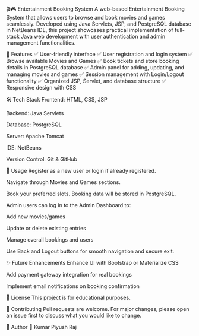 🎬🎮 Entertainment Booking System
A web-based Entertainment Booking System that allows users to browse and book movies and games seamlessly. Developed using Java Servlets, JSP, and PostgreSQL database in NetBeans IDE, this project showcases practical implementation of full-stack Java web development with user authentication and admin management functionalities.

🚀 Features
✅ User-friendly interface
✅ User registration and login system
✅ Browse available Movies and Games
✅ Book tickets and store booking details in PostgreSQL database
✅ Admin panel for adding, updating, and managing movies and games
✅ Session management with Login/Logout functionality
✅ Organized JSP, Servlet, and database structure
✅ Responsive design with CSS

🛠️ Tech Stack
Frontend: HTML, CSS, JSP

Backend: Java Servlets

Database: PostgreSQL

Server: Apache Tomcat

IDE: NetBeans

Version Control: Git & GitHub

🔑 Usage
Register as a new user or login if already registered.

Navigate through Movies and Games sections.

Book your preferred slots. Booking data will be stored in PostgreSQL.

Admin users can log in to the Admin Dashboard to:

Add new movies/games

Update or delete existing entries

Manage overall bookings and users

Use Back and Logout buttons for smooth navigation and secure exit.

✨ Future Enhancements
Enhance UI with Bootstrap or Materialize CSS

Add payment gateway integration for real bookings

Implement email notifications on booking confirmation

📝 License
This project is for educational purposes.

🤝 Contributing
Pull requests are welcome. For major changes, please open an issue first to discuss what you would like to change.

🙌 Author
👤 Kumar Piyush Raj
